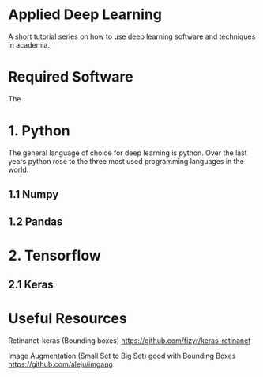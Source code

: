 # Applied Deep Learning
A short tutorial series on how to use deep learning software and techniques in academia.

# Required Software
The 

# 1. Python
The general language of choice for deep learning is python. Over the last years python rose to the three most used programming languages in the world. 

## 1.1 Numpy

## 1.2 Pandas


# 2. Tensorflow

## 2.1 Keras


# Useful Resources

Retinanet-keras (Bounding boxes)
https://github.com/fizyr/keras-retinanet

Image Augmentation (Small Set to Big Set) good with Bounding Boxes
https://github.com/aleju/imgaug
